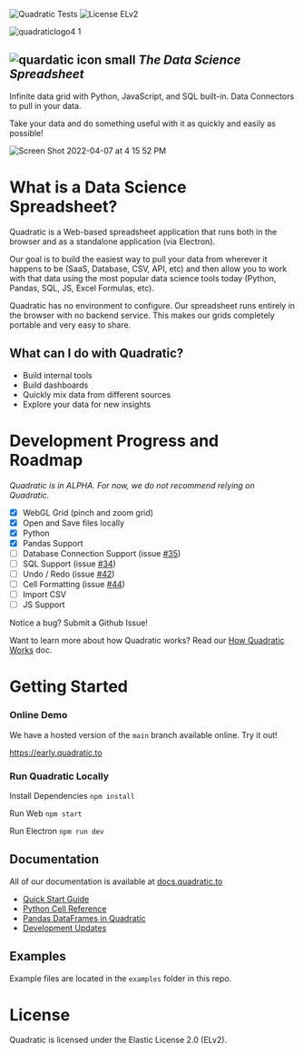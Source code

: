 ![Quadratic Tests](https://github.com/quadratichq/quadratic/actions/workflows/main.yml/badge.svg) ![License ELv2](https://user-images.githubusercontent.com/3479421/162047443-5469b5a7-43e9-4c23-a2fa-3f9e5b2ecfaf.svg)


![quadraticlogo4 1](https://user-images.githubusercontent.com/3479421/162037216-2fea1620-2310-4cfa-96fb-31299195e3a9.png)

![quardatic icon small](https://user-images.githubusercontent.com/3479421/162039117-02f85f2c-e382-4ed8-ac39-64efab17a144.svg)  **_The Data Science Spreadsheet_**
----

Infinite data grid with Python, JavaScript, and SQL built-in. Data Connectors to pull in your data.

Take your data and do something useful with it as quickly and easily as possible!

![Screen Shot 2022-04-07 at 4 15 52 PM](https://user-images.githubusercontent.com/3479421/162328478-198f27d1-4ab8-4334-8420-b082e68edefc.png)

# What is a Data Science Spreadsheet?

Quadratic is a Web-based spreadsheet application that runs both in the browser and as a standalone application (via Electron). 

Our goal is to build the easiest way to pull your data from wherever it happens to be (SaaS, Database, CSV, API, etc) and then allow you to work with that data using the most popular data science tools today (Python, Pandas, SQL, JS, Excel Formulas, etc). 

Quadratic has no environment to configure. Our spreadsheet runs entirely in the browser with no backend service. This makes our grids completely portable and very easy to share.

## What can I do with Quadratic?
- Build internal tools
- Build dashboards
- Quickly mix data from different sources
- Explore your data for new insights

# Development Progress and Roadmap

_Quadratic is in ALPHA. For now, we do not recommend relying on Quadratic._

- [x] WebGL Grid (pinch and zoom grid)
- [x] Open and Save files locally
- [x] Python
- [x] Pandas Support
- [ ] Database Connection Support (issue [#35](https://github.com/quadratichq/quadratic/issues/35))
- [ ] SQL Support (issue [#34](https://github.com/quadratichq/quadratic/issues/34))
- [ ] Undo / Redo (issue [#42](https://github.com/quadratichq/quadratic/issues/42))
- [ ] Cell Formatting (issue [#44](https://github.com/quadratichq/quadratic/issues/44))
- [ ] Import CSV
- [ ] JS Support

Notice a bug? Submit a Github Issue!

Want to learn more about how Quadratic works? Read our [How Quadratic Works](./docs/how_quadratic_works.md) doc.

# Getting Started

### Online Demo

We have a hosted version of the `main` branch available online. Try it out!

https://early.quadratic.to

### Run Quadratic Locally

Install Dependencies `npm install`

Run Web `npm start`

Run Electron `npm run dev`

## Documentation

All of our documentation is available at [docs.quadratic.to](https://docs.quadratic.to)
- [Quick Start Guide](https://docs.quadratic.to/quick-start)
- [Python Cell Reference](https://docs.quadratic.to/reference/python-cell-reference)
- [Pandas DataFrames in Quadratic](https://docs.quadratic.to/reference/python-cell-reference/pandas-dataframe)
- [Development Updates](https://docs.quadratic.to/development-updates)

## Examples

Example files are located in the `examples` folder in this repo.

# License
Quadratic is licensed under the Elastic License 2.0 (ELv2).
